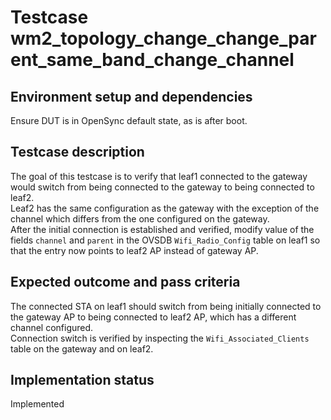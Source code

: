 # Testcase wm2_topology_change_change_parent_same_band_change_channel

## Environment setup and dependencies

Ensure DUT is in OpenSync default state, as is after boot.

## Testcase description

The goal of this testcase is to verify that leaf1 connected to the gateway
would switch from being connected to the gateway to being connected to leaf2.\
Leaf2 has the same configuration as the gateway with the exception of the
channel which differs from the one configured on the gateway.\
After the initial connection is established and verified, modify value of the
fields `channel` and `parent` in the OVSDB `Wifi_Radio_Config` table on leaf1
so that the entry now points to leaf2 AP instead of gateway AP.

## Expected outcome and pass criteria

The connected STA on leaf1 should switch from being initially connected to the
gateway AP to being connected to leaf2 AP, which has a different channel
configured.\
Connection switch is verified by inspecting the `Wifi_Associated_Clients`
table on the gateway and on leaf2.

## Implementation status

Implemented
